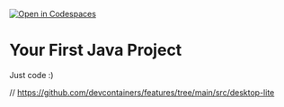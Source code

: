 [![Open in Codespaces](https://classroom.github.com/assets/launch-codespace-7f7980b617ed060a017424585567c406b6ee15c891e84e1186181d67ecf80aa0.svg)](https://classroom.github.com/open-in-codespaces?assignment_repo_id=14205407)
# Your First Java Project

Just code :)


// https://github.com/devcontainers/features/tree/main/src/desktop-lite
